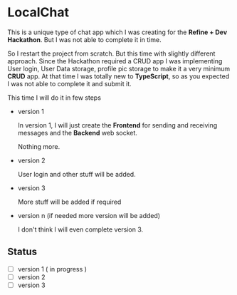 # LocalChat

This is a unique type of chat app which I was creating for the **Refine + Dev Hackathon**. But I was not able to complete it in time.

So I restart the project from scratch.
But this time with slightly different approach.
Since the Hackathon required a CRUD app I was implementing User login, User Data storage, profile pic storage to make it a very minimum **CRUD** app.
At that time I was totally new to **TypeScript**, so as you expected I was not able to complete it and submit it.

This time I will do it in few steps

- version 1

  In version 1, I will just create the **Frontend** for sending and receiving messages and the **Backend** web socket.

  Nothing more.

- version 2

  User login and other stuff will be added.

- version 3

  More stuff will be added if required

- version n (if needed more version will be added)

  I don't think I will even complete version 3.

## Status

- [ ] version 1 ( in progress )
- [ ] version 2
- [ ] version 3

